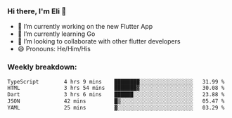 ### Hi there, I'm Eli 👋
- 🔭 I’m currently working on the new Flutter App
- 🌱 I’m currently learning Go
- 🦄 I’m looking to collaborate with other flutter developers
- 😄 Pronouns: He/Him/His

### Weekly breakdown:
<!--START_SECTION:waka-->

```txt
TypeScript        4 hrs 9 mins    ████████░░░░░░░░░░░░░░░░░   31.99 %
HTML              3 hrs 54 mins   ███████▓░░░░░░░░░░░░░░░░░   30.08 %
Dart              3 hrs 6 mins    ██████░░░░░░░░░░░░░░░░░░░   23.88 %
JSON              42 mins         █▒░░░░░░░░░░░░░░░░░░░░░░░   05.47 %
YAML              25 mins         ▓░░░░░░░░░░░░░░░░░░░░░░░░   03.29 %
```

<!--END_SECTION:waka-->
